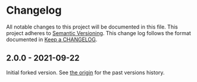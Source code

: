 # Changelog

All notable changes to this project will be documented in this file.
This project adheres to [Semantic Versioning].
This change log follows the format documented in [Keep a CHANGELOG].

[semantic versioning]: http://semver.org/
[keep a changelog]: http://keepachangelog.com/

## 2.0.0 - 2021-09-22

Initial forked version. See [the origin](https://github.com/Tessmore/sbd) for the past versions history.
